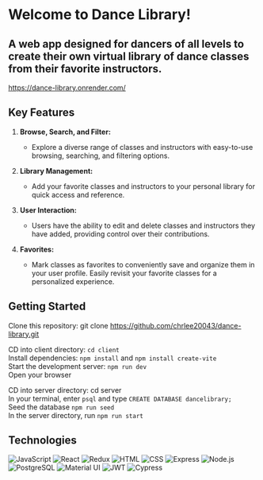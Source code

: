 # Welcome to Dance Library! 

## A web app designed for dancers of all levels to create their own virtual library of dance classes from their favorite instructors. 

https://dance-library.onrender.com/

## Key Features

1. **Browse, Search, and Filter:**
   - Explore a diverse range of classes and instructors with easy-to-use browsing, searching, and filtering options.

2. **Library Management:**
   - Add your favorite classes and instructors to your personal library for quick access and reference.

3. **User Interaction:**
   - Users have the ability to edit and delete classes and instructors they have added, providing control over their contributions.

4. **Favorites:**
   - Mark classes as favorites to conveniently save and organize them in your user profile. Easily revisit your favorite classes for a personalized experience.

## Getting Started

Clone this repository: git clone https://github.com/chrlee20043/dance-library.git

CD into client directory: ```cd client```<br>
Install dependencies: ```npm install``` and ```npm install create-vite```<br>
Start the development server: ```npm run dev```<br>
Open your browser<br>

CD into server directory: cd server<br>
In your terminal, enter ```psql``` and type ```CREATE DATABASE dancelibrary;```<br>
Seed the database ```npm run seed```<br>
In the server directory, run ```npm run start```<br>

## Technologies

<img src="https://img.shields.io/badge/JavaScript-323330?style=for-the-badge&logo=javascript&logoColor=F7DF1E" alt="JavaScript" />
<img src="https://img.shields.io/badge/React-20232A?style=for-the-badge&logo=react&logoColor=61DAFB" alt="React" />
<img src="https://img.shields.io/badge/Redux-593D88?style=for-the-badge&logo=redux&logoColor=white" alt="Redux" />
<img src="https://img.shields.io/badge/HTML5-E34F26?style=for-the-badge&logo=html5&logoColor=white" alt="HTML" />
<img src="https://img.shields.io/badge/CSS3-1572B6?style=for-the-badge&logo=css3&logoColor=white" alt="CSS" />
<img src="https://img.shields.io/badge/Express%20js-000000?style=for-the-badge&logo=express&logoColor=white" alt="Express" />
<img src="https://img.shields.io/badge/Node%20js-339933?style=for-the-badge&logo=nodedotjs&logoColor=white" alt="Node.js" />
<img src="https://img.shields.io/badge/PostgreSQL-316192?style=for-the-badge&logo=postgresql&logoColor=white" alt="PostgreSQL"  />
<img src="https://img.shields.io/badge/Material%20UI-007FFF?style=for-the-badge&logo=mui&logoColor=white" alt="Material UI" />
<img src="https://img.shields.io/badge/JWT-000000?style=for-the-badge&logo=JSON%20web%20tokens&logoColor=white" alt="JWT" />
<img src="https://img.shields.io/badge/Cypress-17202C?style=for-the-badge&logo=cypress&logoColor=white" alt="Cypress" />
